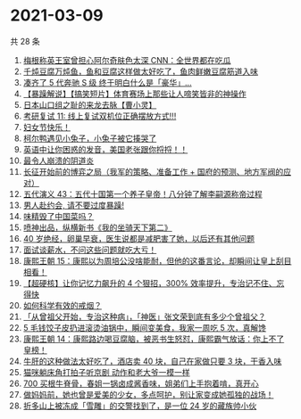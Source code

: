 # 2021-03-09

共 28 条

<!-- BEGIN ZHIHUVIDEO -->
<!-- 最后更新时间 Tue Mar 09 2021 14:07:35 GMT+0800 (China Standard Time) -->
1. [梅根称英王室曾担心阿尔奇肤色太深  CNN：全世界都在吃瓜](https://www.zhihu.com/zvideo/1352335812453883904)
1. [千炖豆腐万炖鱼，鱼和豆腐这样做太好吃了，鱼肉鲜嫩豆腐筋道入味](https://www.zhihu.com/zvideo/1352555118852767744)
1. [凑齐了 5 代奔驰 S 级 终于明白什么是「豪华」…](https://www.zhihu.com/zvideo/1352369867841028096)
1. [【暴躁解说】【搞笑短片】体育赛场上那些让人啼笑皆非的神操作](https://www.zhihu.com/zvideo/1351955666387542016)
1. [日本山口组之耻的来龙去脉【曹小灵】](https://www.zhihu.com/zvideo/1352368607880445952)
1. [考研复试 11: 线上复试双机位正确摆放方式!!!](https://www.zhihu.com/zvideo/1352334292324818944)
1. [妇女节快乐！](https://www.zhihu.com/zvideo/1352306200596422656)
1. [柯尔鸭遇见小兔子，小兔子被它揍哭了](https://www.zhihu.com/zvideo/1351932528337657856)
1. [英语中让你困惑的发音，美国老张跟你捋捋！！](https://www.zhihu.com/zvideo/1352399858612002816)
1. [最令人崩溃的阴道炎](https://www.zhihu.com/zvideo/1352265859889537024)
1. [长征开始前的博弈之局（我军的策略、准备工作 + 国府的预测、地方军阀的应对）](https://www.zhihu.com/zvideo/1352279720633978880)
1. [五代演义 43：五代十国第一个养子皇帝！八分钟了解李嗣源称帝过程](https://www.zhihu.com/zvideo/1351900881667911680)
1. [男人赴约会, 请不要过度暴躁!](https://www.zhihu.com/zvideo/1352574148783329281)
1. [味精毁了中国菜吗？](https://www.zhihu.com/zvideo/1352542234861010944)
1. [喷神出品，纵横新书《我的坐骑天下第二》](https://www.zhihu.com/zvideo/1352425084343279616)
1. [40 岁绝经，卵巢早衰，医生说都是减肥害了她，以后还有其他问题](https://www.zhihu.com/zvideo/1352008714686287872)
1. [面试谈薪水，不问这些问题就吃大亏！](https://www.zhihu.com/zvideo/1352233130632298496)
1. [康熙王朝 15：康熙以为周培公没啥能耐，但他的这番言论，却瞬间让皇上刮目相看！](https://www.zhihu.com/zvideo/1352342673047564288)
1. [【超硬核】让你记忆力飙升的 4 个狠招，300% 效率提升，专治记不住、忘得快](https://www.zhihu.com/zvideo/1352257229807050752)
1. [如何科学有效的戒烟？](https://www.zhihu.com/zvideo/1352280690461966336)
1. [「从曾祖父开始，专治这种病」，「神医」张文荣到底有多少个曾祖父？](https://www.zhihu.com/zvideo/1352533814489686017)
1. [5 毛钱饺子皮扔进滚烫油锅中，瞬间变美食，我家一周吃 5 次，真解馋](https://www.zhihu.com/zvideo/1352191223944314881)
1. [康熙王朝 14：康熙路边喝豆腐脑，被恶书生怒怼，康熙霸气放话：你上不了皇榜！](https://www.zhihu.com/zvideo/1352194287807995904)
1. [牛肝的这种做法太好吃了，酒店卖 40 块，自己在家做只要 3 块，干香入味](https://www.zhihu.com/zvideo/1351552497035743232)
1. [猫咪躺床角打拍子听京剧 动作和老大爷一模一样](https://www.zhihu.com/zvideo/1351986392386514944)
1. [700 买根牛脊骨，春姐一锅卤成酱香味，姐弟们上手抱着啃，真开心](https://www.zhihu.com/zvideo/1352213174540746752)
1. [做妈妈前，她也曾是爱美的少女，多点呵护，别让家变成她孤独的战场！](https://www.zhihu.com/zvideo/1351879184311046144)
1. [折多山上被冻成「雪雕」的交警找到了，是一位 24 岁的藏族帅小伙](https://www.zhihu.com/zvideo/1352362505797369856)
<!-- END ZHIHUVIDEO -->
